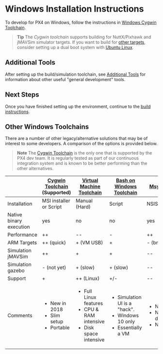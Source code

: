 # Windows Installation Instructions

To develop for PX4 on Windows, follow the instructions in [Windows Cygwin Toolchain](../setup/dev_env_windows_cygwin.md).

> **Tip** The *Cygwin toolchain* supports building for NuttX/Pixhawk and jMAVSim simulator targets. If you want to build for [other targets](/setup/dev_env.md#supported-targets), consider setting up a dual boot system with [Ubuntu Linux](http://ubuntu.com).

## Additional Tools

After setting up the build/simulation toolchain, see [Additional Tools](../setup/generic_dev_tools.md) for information about other useful "general development" tools.


## Next Steps

Once you have finished setting up the environment, continue to the [build instructions](../setup/building_px4.md).


## Other Windows Toolchains

There are a number of other legacy/alternative solutions that may be of interest to some developers. 
A comparison of the options is provided below.

> **Note** The [Cygwin Toolchain](../setup/dev_env_windows_cygwin.md) is the only one that is supported by the PX4 dev team.
It is regularly tested as part of our continuous integration system and is known to be better performing than the other alternatives. 

| | [Cygwin Toolchain](../setup/dev_env_windows_cygwin.md) **(Supported)**  | [Virtual Machine Toolchain](../setup/dev_env_windows_vm.md) | [Bash on Windows Toolchain](../setup/dev_env_windows_bash_on_win.md) | [Msys Toolchain](../setup/dev_env_windows_msys.md) |
|---|---|---|---|---|
| Installation | MSI installer or Script | Manual (Hard) | Script | NSIS Installer |
| Native binary execution | yes | no | no | yes |
| Performance | ++ | -- | - | ++ |
| ARM Targets | ++ (quick) | + (VM USB) | + | - (broken) |
| Simulation jMAVSim | ++ | + | + | -- |
| Simulation gazebo | - (not yet) | + (slow) | + (slow) | -- |
| Support | + | ++ (Linux) | +/- | -- |
| Comments | <ul><li>New in 2018</li><li>Slim setup</li><li>Portable</li></ul> | <ul><li>Full Linux features</li><li>CPU & RAM intensive</li><li>Disk space intensive</li></ul> | <ul><li>Simulation UI is a "hack".</li><li>Windows 10 only</li><li>Essentially a VM</li></ul> | <ul><li>No support</li><li>No documentation</li><li>No simulation</li></ul> |